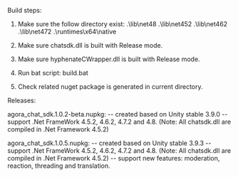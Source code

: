 Build steps:

1. Make sure the follow directory exist:
	.\lib\net48
	.\lib\net452
	.\lib\net462
	.\lib\net472
	.\runtimes\x64\native

2. Make sure chatsdk.dll is built with Release mode.
3. Make sure hyphenateCWrapper.dll is built with Release mode.
4. Run bat script: build.bat
5. Check related nuget package is generated in current directory.

Releases:

agora_chat_sdk.1.0.2-beta.nupkg:
--  created based on Unity stable 3.9.0
--  support .Net FrameWork 4.5.2, 4.6.2, 4.7.2 and 4.8. (Note: All chatsdk.dll are compiled in .Net Framework 4.5.2)

agora_chat_sdk.1.0.5.nupkg:
--  created based on Unity stable 3.9.3
--  support .Net FrameWork 4.5.2, 4.6.2, 4.7.2 and 4.8. (Note: All chatsdk.dll are compiled in .Net Framework 4.5.2)
--  support new features: moderation, reaction, threading and translation.
